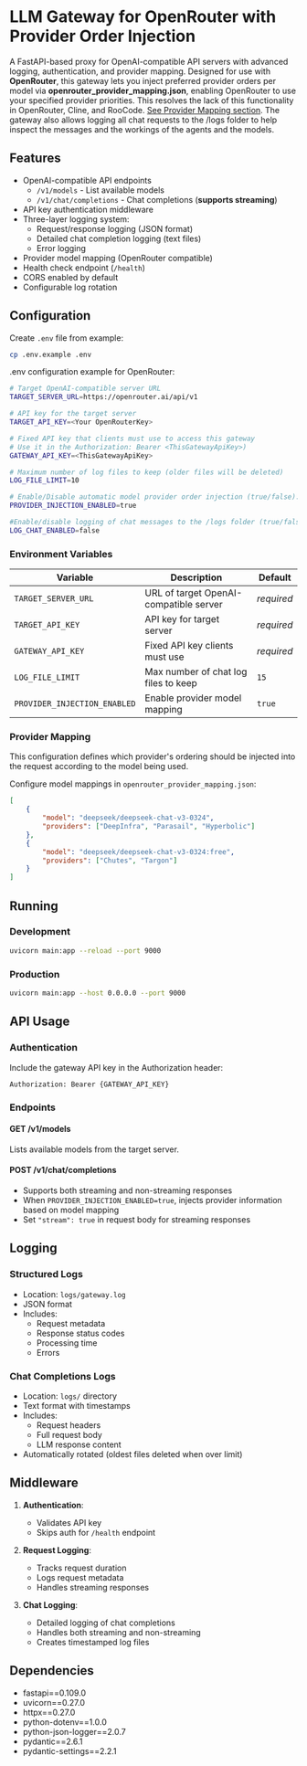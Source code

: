 
# LLM Gateway for OpenRouter with Provider Order Injection

A FastAPI-based proxy for OpenAI-compatible API servers with advanced logging, authentication, and provider mapping. Designed for use with **OpenRouter**, this gateway lets you inject preferred provider orders per model via **openrouter_provider_mapping.json**, enabling OpenRouter to use your specified provider priorities. This resolves the lack of this functionality in OpenRouter, Cline, and RooCode.  [See Provider Mapping section](#provider-mappping).
The gateway also allows logging all chat requests to the /logs folder to help inspect the messages and the workings of the agents and the models. 

## Features

- OpenAI-compatible API endpoints
  - `/v1/models` - List available models
  - `/v1/chat/completions` - Chat completions (**supports streaming**)
- API key authentication middleware
- Three-layer logging system:
  - Request/response logging (JSON format)
  - Detailed chat completion logging (text files)
  - Error logging
- Provider model mapping (OpenRouter compatible)
- Health check endpoint (`/health`)
- CORS enabled by default
- Configurable log rotation

## Configuration

Create `.env` file from example:
```bash
cp .env.example .env
```
 .env configuration example for OpenRouter:
 ```bash
# Target OpenAI-compatible server URL
TARGET_SERVER_URL=https://openrouter.ai/api/v1

# API key for the target server
TARGET_API_KEY=<Your OpenRouterKey>

# Fixed API key that clients must use to access this gateway
# Use it in the Authorization: Bearer <ThisGatewayApiKey>)
GATEWAY_API_KEY=<ThisGatewayApiKey>

# Maximum number of log files to keep (older files will be deleted)
LOG_FILE_LIMIT=10

# Enable/Disable automatic model provider order injection (true/false).
PROVIDER_INJECTION_ENABLED=true

#Enable/disable logging of chat messages to the /logs folder (true/false)
LOG_CHAT_ENABLED=false
```

### Environment Variables

| Variable | Description | Default |
|----------|-------------|---------|
| `TARGET_SERVER_URL` | URL of target OpenAI-compatible server | *required* |
| `TARGET_API_KEY` | API key for target server | *required* |
| `GATEWAY_API_KEY` | Fixed API key clients must use | *required* |
| `LOG_FILE_LIMIT` | Max number of chat log files to keep | `15` |
| `PROVIDER_INJECTION_ENABLED` | Enable provider model mapping | `true` |

### Provider Mapping

This configuration defines which provider's ordering should be injected into the request according to the model being used.

Configure model mappings in `openrouter_provider_mapping.json`:
```json
[
    {
        "model": "deepseek/deepseek-chat-v3-0324",
        "providers": ["DeepInfra", "Parasail", "Hyperbolic"]
    },
    {
        "model": "deepseek/deepseek-chat-v3-0324:free",
        "providers": ["Chutes", "Targon"]
    }
]
```

## Running

### Development
```bash
uvicorn main:app --reload --port 9000
```

### Production
```bash
uvicorn main:app --host 0.0.0.0 --port 9000
```

## API Usage

### Authentication
Include the gateway API key in the Authorization header:
```
Authorization: Bearer {GATEWAY_API_KEY}
```

### Endpoints

#### GET /v1/models
Lists available models from the target server.

#### POST /v1/chat/completions
- Supports both streaming and non-streaming responses
- When `PROVIDER_INJECTION_ENABLED=true`, injects provider information based on model mapping
- Set `"stream": true` in request body for streaming responses

## Logging

### Structured Logs
- Location: `logs/gateway.log`
- JSON format
- Includes:
  - Request metadata
  - Response status codes
  - Processing time
  - Errors

### Chat Completions Logs
- Location: `logs/` directory
- Text format with timestamps
- Includes:
  - Request headers
  - Full request body
  - LLM response content
- Automatically rotated (oldest files deleted when over limit)

## Middleware

1. **Authentication**:
   - Validates API key
   - Skips auth for `/health` endpoint

2. **Request Logging**:
   - Tracks request duration
   - Logs request metadata
   - Handles streaming responses

3. **Chat Logging**:
   - Detailed logging of chat completions
   - Handles both streaming and non-streaming
   - Creates timestamped log files

## Dependencies

- fastapi==0.109.0
- uvicorn==0.27.0
- httpx==0.27.0
- python-dotenv==1.0.0
- python-json-logger==2.0.7
- pydantic==2.6.1
- pydantic-settings==2.2.1
